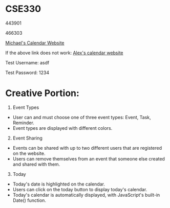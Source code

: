 # CSE330
443901

466303

[Michael's Calendar Website](http://ec2-3-16-156-72.us-east-2.compute.amazonaws.com/~mikejoo/module5/group/calendar.php)

If the above link does not work: 
[Alex's calendar website](http://ec2-3-133-92-116.us-east-2.compute.amazonaws.com/~alexteng/JavaScript_Website/Calendar_Website/calendar.php)

Test Username: asdf

Test Password: 1234

# Creative Portion:
1.  Event Types
  - User can and must choose one of three event types: Event, Task, Reminder.
  - Event types are displayed with different colors.
2.  Event Sharing
  - Events can be shared with up to two different users that are registered on the website.
  - Users can remove themselves from an event that someone else created and shared with them.
3.  Today
  - Today's date is highlighted on the calendar.
  - Users can click on the today button to display today's calendar.
  - Today's calendar is automatically displayed, with JavaScript's built-in Date() function.
